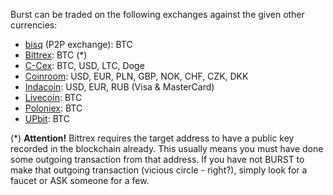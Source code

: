 Burst can be traded on the following exchanges against the given other currencies:

-   [bisq](https://markets.bisq.network/?market=burst_btc) (P2P exchange): BTC
-   [Bittrex](https://bittrex.com/Market/Index?MarketName=BTC-burst): BTC (\*)
-   [C-Cex](https://c-cex.com/?p=burst-btc): BTC, USD, LTC, Doge
-   [Coinroom](https://www.coinroom.com): USD, EUR, PLN, GBP, NOK, CHF, CZK, DKK
-   [Indacoin](https://indacoin.com): USD, EUR, RUB (Visa & MasterCard)
-   [Livecoin](https://www.livecoin.net/): BTC
-   [Poloniex](https://poloniex.com/exchange#btc_burst): BTC
-   [UPbit](https://upbit.com/exchange?code=CRIX.UPBIT.BTC-BURST): BTC

(\*) **Attention!** Bittrex requires the target address to have a public key recorded in the blockchain already. This usually means you must have done some outgoing transaction from that address. If you have not BURST to make that outgoing transaction (vicious circle - right?), simply look for a faucet or ASK someone for a few.
